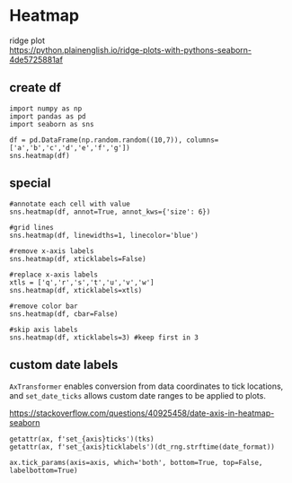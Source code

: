 # Heatmap

ridge plot\
https://python.plainenglish.io/ridge-plots-with-pythons-seaborn-4de5725881af

## create df
```
import numpy as np
import pandas as pd
import seaborn as sns
 
df = pd.DataFrame(np.random.random((10,7)), columns=['a','b','c','d','e','f','g'])
sns.heatmap(df)
```

## special
```
#annotate each cell with value
sns.heatmap(df, annot=True, annot_kws={'size': 6})

#grid lines
sns.heatmap(df, linewidths=1, linecolor='blue')

#remove x-axis labels
sns.heatmap(df, xticklabels=False)

#replace x-axis labels
xtls = ['q','r','s','t','u','v','w']
sns.heatmap(df, xticklabels=xtls)

#remove color bar
sns.heatmap(df, cbar=False)

#skip axis labels
sns.heatmap(df, xticklabels=3) #keep first in 3
```

## custom date labels
`AxTransformer` enables conversion from data coordinates to tick locations, and `set_date_ticks` allows custom date ranges to be applied to plots.

https://stackoverflow.com/questions/40925458/date-axis-in-heatmap-seaborn
```
getattr(ax, f'set_{axis}ticks')(tks)
getattr(ax, f'set_{axis}ticklabels')(dt_rng.strftime(date_format))

ax.tick_params(axis=axis, which='both', bottom=True, top=False, labelbottom=True)
```
